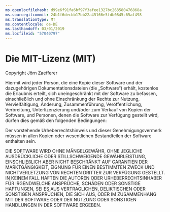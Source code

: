 ```yaml
---
ms.openlocfilehash: d99e6f91fa6bf97f3afee1327bc263580476868a
ms.sourcegitcommit: 24b1f6decbb17bb22a45166e5fdb0845c65af498
ms.translationtype: MT
ms.contentlocale: de-DE
ms.lasthandoff: 03/01/2019
ms.locfileid: "57040797"
---
```

<a name="the-mit-license-mit"></a>Die MIT-Lizenz (MIT)
=====================

Copyright Jörn Zaefferer

Hiermit wird jeder Person, die eine Kopie dieser Software und der dazugehörigen Dokumentationsdateien (die „Software“) erhält, kostenlos die Erlaubnis erteilt, sich uneingeschränkt mit der Software zu befassen, einschließlich und ohne Einschränkung der Rechte zur Nutzung, Vervielfältigung, Änderung, Zusammenführung, Veröffentlichung, Verbreitung, Unterlizenzierung und/oder zum Verkauf von Kopien der Software, und Personen, denen die Software zur Verfügung gestellt wird, dürfen dies gemäß den folgenden Bedingungen:

Der vorstehende Urheberrechtshinweis und dieser Genehmigungsvermerk müssen in allen Kopien oder wesentlichen Bestandteilen der Software enthalten sein.

DIE SOFTWARE WIRD OHNE MÄNGELGEWÄHR, OHNE JEGLICHE AUSDRÜCKLICHE ODER STILLSCHWEIGENDE GEWÄHRLEISTUNG, EINSCHLIEßLICH ABER NICHT BESCHRÄNKT AUF GARANTIEN DER MARKTGÄNGIGKEIT, EIGNUNG FÜR EINEN BESTIMMTEN ZWECK UND NICHTVERLETZUNG VON RECHTEN DRITTER ZUR VERFÜGUNG GESTELLT. IN KEINEM FALL HAFTEN DIE AUTOREN ODER URHEBERRECHTSINHABER FÜR IRGENDWELCHE ANSPRÜCHE, SCHÄDEN ODER SONSTIGE HAFTUNGEN, SEI ES AUS VERTRAGLICHEN, DELIKTISCHEN ODER SONSTIGEN ANSPRÜCHEN, DIE SICH AUS, ODER IM ZUSAMMENHANG MIT DER SOFTWARE ODER DER NUTZUNG ODER SONSTIGEN HANDLUNGEN IN DER SOFTWARE ERGEBEN.
